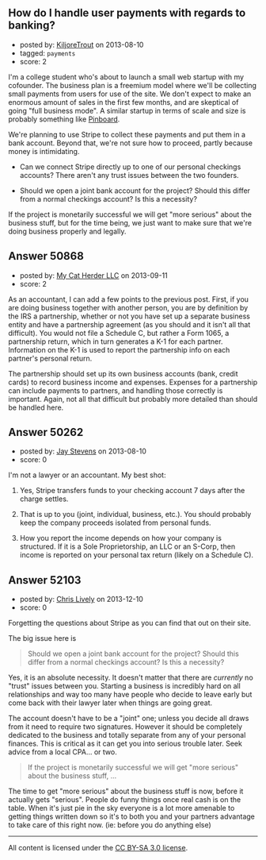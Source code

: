 ## How do I handle user payments with regards to banking?

- posted by: [KiljoreTrout](https://stackexchange.com/users/-1/27370-kiljoretrout) on 2013-08-10
- tagged: `payments`
- score: 2

I'm a college student who's about to launch a small web startup with my cofounder. The business plan is a freemium model where we'll be collecting small payments from users for use of the site. We don't expect to make an enormous amount of sales in the first few months, and are skeptical of going "full business mode".
A similar startup in terms of scale and size is probably something like [Pinboard](http://pinboard.in/about/).

We're planning to use Stripe to collect these payments and put them in a bank account. Beyond that, we're not sure how to proceed, partly because money is intimidating.

- Can we connect Stripe directly up to one of our personal checkings accounts? There aren't any trust issues between the two founders.

- Should we open a joint bank account for the project? Should this differ from a normal checkings account? Is this a necessity?


If the project is monetarily successful we will get "more serious" about the business stuff, but for the time being, we just want to make sure that we're doing business properly and legally. 


## Answer 50868

- posted by: [My Cat Herder LLC](https://stackexchange.com/users/-1/27810-my-cat-herder-llc) on 2013-09-11
- score: 2

As an accountant, I can add a few points to the previous post.  First, if you are doing business together with another person, you are by definition by the IRS a partnership, whether or not you have set up a separate business entity and have a partnership agreement (as you should and it isn't all that difficult).  You would not file a Schedule C, but rather a Form 1065, a partnership return, which in turn generates a K-1 for each partner.  Information on the K-1 is used to report the partnership info on each partner's personal return.  

The partnership should set up its own business accounts  (bank, credit cards) to record business income and expenses.  Expenses for a partnership can include payments to partners, and handling those correctly is important.  Again, not all that difficult but probably more detailed than should be handled here.

 


## Answer 50262

- posted by: [Jay Stevens](https://stackexchange.com/users/-1/8019-jay-stevens) on 2013-08-10
- score: 0

I'm not a lawyer or an accountant.  My best shot:

 1.  Yes, Stripe transfers funds to your checking account 7 days after the charge settles.
 2.  That is up to you (joint, individual, business, etc.).  You should probably keep the  company proceeds isolated from personal funds.

 3. How you report the income depends on how your company is structured.  If it is a Sole Proprietorship, an LLC or an S-Corp, then income is reported on your personal tax return (likely on a Schedule C).
  


## Answer 52103

- posted by: [Chris Lively](https://stackexchange.com/users/-1/1306-chris-lively) on 2013-12-10
- score: 0

<p>Forgetting the questions about Stripe as you can find that out on their site.</p>

<p>The big issue here is </p>

<blockquote>
  <p>Should we open a joint bank account for the project? Should this
  differ from a normal checkings account? Is this a necessity?</p>
</blockquote>

<p>Yes, it is an absolute necessity.  It doesn't matter that there are <em>currently</em> no "trust" issues between you.  Starting a business is incredibly hard on all relationships and way too many have people who decide to leave early but come back with their lawyer later when things are going great.</p>

<p>The account doesn't have to be a "joint" one; unless you decide all draws from it need to require two signatures.  However it should be completely dedicated to the business and totally separate from any of your personal finances.  This is critical as it can get you into serious trouble later.  Seek advice from a local CPA... or two.</p>

<blockquote>
  <p>If the project is monetarily successful we will get "more serious"
  about the business stuff, ...</p>
</blockquote>

<p>The time to get "more serious" about the business stuff is now, before it actually gets "serious".  People do funny things once real cash is on the table.  When it's just pie in the sky everyone is a lot more amenable to getting things written down so it's to both you and your partners advantage to take care of this right now.  (ie: before you do anything else)</p>




---

All content is licensed under the [CC BY-SA 3.0 license](https://creativecommons.org/licenses/by-sa/3.0/).
